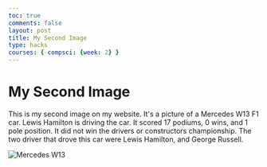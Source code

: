 ```yaml
---
toc: true
comments: false
layout: post
title: My Second Image
type: hacks
courses: { compsci: {week: 2} }
---
```


<html>
<head>
    <title>Test Page</title>
</head>
<body>
    <h1>My Second Image</h1> 
    <p>This is my second image on my website. It's a picture of a Mercedes W13 F1 car. Lewis Hamilton is driving the car. It scored 17 podiums, 0 wins, and 1 pole position. It did not win the drivers or constructors championship. The two driver that drove this car were Lewis Hamilton, and George Russell. </p>
    <img src="{{site.baseurl}}/images/F1Car.jpeg" alt="Mercedes W13">
</body>
</html>

